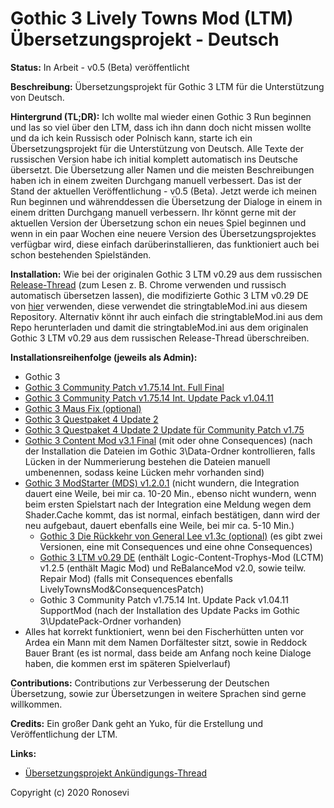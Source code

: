 # Gothic 3 Lively Towns Mod (LTM) Übersetzungsprojekt - Deutsch

**Status:** In Arbeit - v0.5 (Beta) veröffentlicht 

**Beschreibung:** Übersetzungsprojekt für Gothic 3 LTM für die Unterstützung von Deutsch.

**Hintergrund (TL;DR):** Ich wollte mal wieder einen Gothic 3 Run beginnen und las so viel über den LTM, dass ich ihn dann doch nicht missen wollte und da ich kein Russisch oder Polnisch kann, starte ich ein Übersetzungsprojekt für die Unterstützung von Deutsch. Alle Texte der russischen Version habe ich initial komplett automatisch ins Deutsche übersetzt. Die Übersetzung aller Namen und die meisten Beschreibungen haben ich in einem zweiten Durchgang manuell verbessert. Das ist der Stand der aktuellen Veröffentlichung - v0.5 (Beta). Jetzt werde ich meinen Run beginnen und währenddessen die Übersetzung der Dialoge in einem in einem dritten Durchgang manuell verbessern. Ihr könnt gerne mit der aktuellen Version der Übersetzung schon ein neues Spiel beginnen und wenn in ein paar Wochen eine neuere Version des Übersetzungsprojektes verfügbar wird, diese einfach darüberinstallieren, das funktioniert auch bei schon bestehenden Spielständen.

**Installation:** Wie bei der originalen Gothic 3 LTM v0.29 aus dem russischen [Release-Thread](https://worldofplayers.ru/threads/40541/) (zum Lesen z. B. Chrome verwenden und russisch automatisch übersetzen lassen), die modifizierte Gothic 3 LTM v0.29 DE von [hier](https://1drv.ms/u/s!AsHLxQDl7eont9ALekFyZBgavgF5CQ?e=8FN8UV) verwenden, diese verwendet die stringtableMod.ini aus diesem Repository. Alternativ könnt ihr auch einfach die stringtableMod.ini aus dem Repo herunterladen und damit die stringtableMod.ini aus dem originalen Gothic 3 LTM v0.29 aus dem russischen Release-Thread überschreiben.

**Installationsreihenfolge (jeweils als Admin):**
- Gothic 3
- [Gothic 3 Community Patch v1.75.14 Int. Full Final](https://www.worldofgothic.de/dl/download_478.htm)
- [Gothic 3 Community Patch v1.75.14 Int. Update Pack v1.04.11](https://forum.worldofplayers.de/forum/threads/1347969-Release-Gothic-3-v1-75-Update-Pack)
- [Gothic 3 Maus Fix (optional)](https://www.worldofgothic.de/dl/download_607.htm)
- [Gothic 3 Questpaket 4 Update 2](https://www.worldofgothic.de/dl/download_433.htm)
- [Gothic 3 Questpaket 4 Update 2 Update für Community Patch v1.75](https://www.worldofgothic.de/dl/download_433.htm)
- [Gothic 3 Content Mod v3.1 Final](https://www.worldofgothic.de/dl/download_532.htm) (mit oder ohne Consequences) (nach der Installation die Dateien im Gothic 3\Data-Ordner kontrollieren, falls Lücken in der Nummerierung bestehen die Dateien manuell umbenennen, sodass keine Lücken mehr vorhanden sind)
- [Gothic 3 ModStarter (MDS) v1.2.0.1](https://www.worldofgothic.de/dl/download_391.htm) (nicht wundern, die Integration dauert eine Weile, bei mir ca. 10-20 Min., ebenso nicht wundern, wenn beim ersten Spielstart nach der Integration eine Meldung wegen dem Shader.Cache kommt, das ist normal, einfach bestätigen, dann wird der neu aufgebaut, dauert ebenfalls eine Weile, bei mir ca. 5-10 Min.)
    - [Gothic 3 Die Rückkehr von General Lee v1.3c (optional)](https://www.worldofgothic.de/dl/download_609.htm) (es gibt zwei Versionen, eine mit Consequences und eine ohne Consequences)
    - [Gothic 3 LTM v0.29 DE](https://1drv.ms/u/s!AsHLxQDl7eont9ALekFyZBgavgF5CQ?e=8FN8UV) (enthält Logic-Content-Trophys-Mod (LCTM) v1.2.5 (enthält Magic Mod) und ReBalanceMod v2.0, sowie teilw. Repair Mod) (falls mit Consequences ebenfalls LivelyTownsMod&ConsequencesPatch)
    - Gothic 3 Community Patch v1.75.14 Int. Update Pack v1.04.11 SupportMod (nach der Installation des Update Packs im Gothic 3\UpdatePack-Ordner vorhanden)
- Alles hat korrekt funktioniert, wenn bei den Fischerhütten unten vor Ardea ein Mann mit dem Namen Dorfältester sitzt, sowie in Reddock Bauer Brant (es ist normal, dass beide am Anfang noch keine Dialoge haben, die kommen erst im späteren Spielverlauf)

**Contributions:** Contributions zur Verbesserung der Deutschen Übersetzung, sowie zur Übersetzungen in weitere Sprachen sind gerne willkommen.

**Credits:** Ein großer Dank geht an Yuko, für die Erstellung und Veröffentlichung der LTM.

**Links:**
- [Übersetzungsprojekt Ankündigungs-Thread](https://forum.worldofplayers.de/forum/threads/1556058-Ank%C3%BCndigung-und-Beta-Release-Gothic-3-Lively-Towns-Mod-%28LTM%29-%C3%9Cbersetzungsprojekt-Deutsch)

Copyright (c) 2020 Ronosevi
